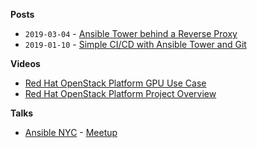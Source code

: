 
**Posts**

- `2019-03-04` - [Ansible Tower behind a Reverse Proxy](2019-03-04_tower_behind_reverse_proxy.html)
- `2019-01-10` - [Simple CI/CD with Ansible Tower and Git](2019-01-10_simple-ci-cd-with-ansible-tower.html)

**Videos**

- <a href="https://www.youtube.com/watch?v=-zNgp0a4VQ4" target="_blank">Red Hat OpenStack Platform GPU Use Case</a>
- <a href="https://www.youtube.com/watch?v=VMUHIqlnL5Q" target="_blank">Red Hat OpenStack Platform Project Overview</a>

**Talks**

- [Ansible NYC](https://www.meetup.com/Ansible-NYC/events/260842964/) - [Meetup](https://meetup.com)
